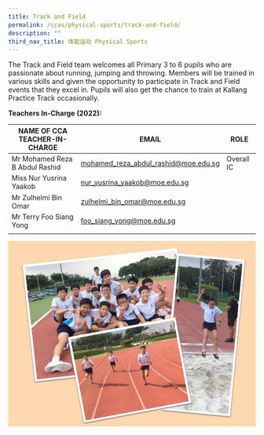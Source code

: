 ```yaml
---
title: Track and Field
permalink: /ccas/physical-sports/track-and-field/
description: ""
third_nav_title: 体能运动 Physical Sports
---
```


The Track and Field team welcomes all Primary 3 to 6 pupils who are passionate about running, jumping and throwing. Members will be trained in various skills and given the opportunity to participate in Track and Field events that they excel in. Pupils will also get the chance to train at Kallang Practice Track occasionally.

**Teachers In-Charge (2022):**

| NAME OF CCA<br>TEACHER-IN-CHARGE | EMAIL | ROLE |
|---|---|---|
| Mr Mohamed Reza B Abdul Rashid | mohamed_reza_abdul_rashid@moe.edu.sg | Overall IC |
| Miss Nur Yusrina Yaakob | nur_yusrina_yaakob@moe.edu.sg |   |
| Mr Zulhelmi Bin Omar | zulhelmi_bin_omar@moe.edu.sg |   |
| Mr Terry Foo Siang Yong | foo_siang_yong@moe.edu.sg |  |
| | | |

![](/images/Slide16.jpg)